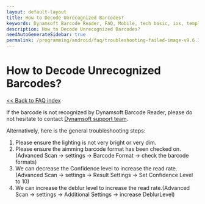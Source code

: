 ```yaml
---
layout: default-layout
title: How to Decode Unrecognized Barcodes?
keywords: Dynamsoft Barcode Reader, FAQ, Mobile, tech basic, ios, template, driver license, settings
description: How to Decode Unrecognized Barcodes?
needAutoGenerateSidebar: true
permalink: /programming/android/faq/troubleshooting-failed-image-v9.6.30.html
---
```


# How to Decode Unrecognized Barcodes?

[<< Back to FAQ index](index.md)

If the barcode is not recognized by Dynamsoft Barcode Reader, please do not hesitate to contact <a href="https://www.dynamsoft.com/company/contact/?ver=latest" target="_blank">Dynamsoft support team</a>.

Alternatively, here is the general troubleshooting steps:

1. Please ensure the lighting is not very bright or very dim.
2. Please ensure the aimming barcode format has been checked on.(Advanced Scan -> settings -> Barcode Format -> check the barcode formats)
3. We can decrease the Confidence level to increase the read rate.(Advanced Scan -> settings -> Result Settings -> Set Confidence Level to 10)
4. We can increase the deblur level to increase the read rate.(Advanced Scan -> settings -> Additional Settings -> increase DeblurLevel) 
